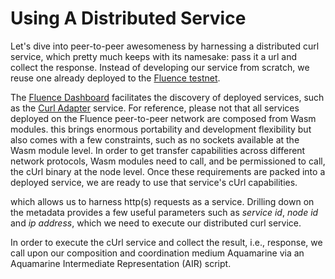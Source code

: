 # Using A Distributed Service

Let's dive into peer-to-peer awesomeness by harnessing a distributed curl service, which pretty much keeps with its namesake: pass it a url and collect the response. Instead of developing our service from scratch, we reuse one already deployed to the [Fluence testnet](https://dash.fluence.dev/nodes).

The [Fluence Dashboard](https://dash.fluence.dev/) facilitates the discovery of deployed services, such as the [Curl Adapter](https://dash.fluence.dev/blueprint/b7d2454e-2a75-408c-a23a-fe35de3beeb9) service. For reference, please not that all services deployed on the Fluence peer-to-peer network are composed from Wasm modules. this brings enormous portability and development flexibility but also comes with a few constraints, such as no sockets available at the Wasm module level.  In order to get transfer capabilities across different network protocols, Wasm modules need to call, and be permissioned to call, the cUrl binary at the node level. Once these requirements are packed into a deployed service, we are ready to use that service's cUrl capabilities.

which allows us to harness http\(s\) requests as a service. Drilling down on the metadata provides a few useful parameters such as _service id_, _node id_ and _ip address_, which we need to execute our distributed curl service.

In order to execute the cUrl service and collect the result, i.e., response, we call upon our composition and coordination medium Aquamarine via an Aquamarine Intermediate Representation \(AIR\) script.

